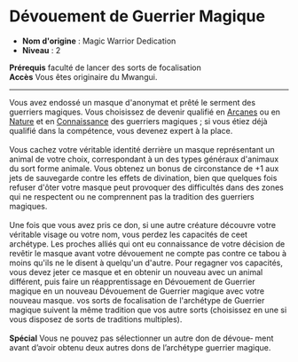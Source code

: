 # Dévouement de Guerrier Magique

 * **Nom d'origine** : Magic Warrior Dedication
 * **Niveau** : 2


<p><span id="ctl00_MainContent_DetailedOutput"><strong>Prérequis</strong> faculté de lancer des sorts de focalisation<br><strong>Accès</strong> Vous êtes originaire du Mwangui.<br></span></p>
<hr>
<p>Vous avez endossé un masque d'anonymat et prêté le serment des guerriers magiques. Vous choisissez de devenir qualifié en <a href="https://2e.aonprd.com/Skills.aspx?ID=2">Arcanes</a> ou en <a href="https://2e.aonprd.com/Skills.aspx?ID=10">Nature</a> et en <a href="https://2e.aonprd.com/Skills.aspx?ID=8">Connaissance</a> des guerriers magiques ; si vous étiez déjà qualifié dans la compétence, vous devenez expert à la place.<br><br>Vous cachez votre véritable identité derrière un masque représentant un animal de votre choix, correspondant à un des types généraux d'animaux du sort forme animale. Vous obtenez un bonus de circonstance de +1 aux jets de sauvegarde contre les effets de divination, bien que quelques fois refuser d'ôter votre masque peut provoquer des difficultés dans des zones qui ne respectent ou ne comprennent pas la tradition des guerriers magiques.<br><br>Une fois que vous avez pris ce don, si une autre créature découvre votre véritable visage ou votre nom, vous perdez les capacités de ceet archétype. Les proches alliés qui ont eu connaissance de votre décision de revêtir le masque avant votre dévouement ne compte pas contre ce tabou à moins qu'ils ne le disent à quelqu'un d'autre. Pour regagner vos capacités, vous devez jeter ce masque et en obtenir un nouveau avec un animal différent, puis faire un réapprentissage en Dévouement de Guerrier magique en un nouveau Dévouement de Guerrier magique avec votre nouveau masque. vos sorts de focalisation de l'archétype de Guerrier magique suivent la même tradition que vos autre sorts (choisissez en une si vous disposez de sorts de traditions multiples).<br><br><strong>Spécial</strong> Vous ne pouvez pas sélectionner un autre don de dévoue‑ ment avant d’avoir obtenu deux autres dons de l’archétype guerrier magique.&nbsp;</p>